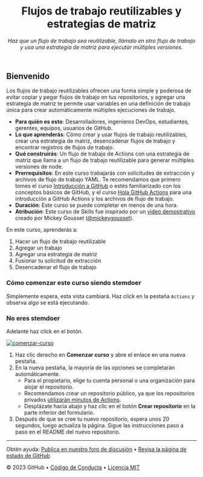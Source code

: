 <header>

<!--
  <<< Notas del autor: Encabezado del curso >>>
  Lee <https://skills.github.com/quickstart> para obtener más información sobre cómo construir cursos usando esta plantilla.
  Incluye una imagen de 1280×640, el nombre del curso en minúsculas con una descripción concisa en énfasis.
  En la configuración de tu repositorio: habilita el repositorio de plantillas, agrega tu imagen social de 1280×640, elimina automáticamente las ramas principales.
  Junto a "Acerca de", agrega descripción y etiquetas; deshabilita las versiones, paquetes y entornos.
  Agrega tu licencia de código abierto, GitHub utiliza la licencia MIT.
-->

# Flujos de trabajo reutilizables y estrategias de matriz

_Haz que un flujo de trabajo sea reutilizable, llámalo en otro flujo de trabajo y usa una estrategia de matriz para ejecutar múltiples versiones._

</header>

<!--
    <<< Notas del autor: Inicio del curso >>>
    Incluye botón de inicio, una nota sobre los minutos de Actions,
    y dile al aprendiz por qué debería tomar el curso.
-->

## Bienvenido

Los flujos de trabajo reutilizables ofrecen una forma simple y poderosa de evitar copiar y pegar flujos de trabajo en tus repositorios, y agregar una estrategia de matriz te permite usar variables en una definición de trabajo única para crear automáticamente múltiples ejecuciones de trabajo.

- **Para quién es esto**: Desarrolladores, ingenieros DevOps, estudiantes, gerentes, equipos, usuarios de GitHub.
- **Lo que aprenderás**: Cómo crear y usar flujos de trabajo reutilizables, crear una estrategia de matriz, desencadenar flujos de trabajo y encontrar registros de flujos de trabajo.
- **Qué construirás**: Un flujo de trabajo de Actions con una estrategia de matriz que llama a un flujo de trabajo reutilizable para generar múltiples versiones de node.
- **Prerrequisitos**: En este curso trabajarás con solicitudes de extracción y archivos de flujo de trabajo YAML. Te recomendamos que primero tomes el curso [Introducción a GitHub](https://github.com/skills/introduction-to-github) o estés familiarizado con los conceptos básicos de GitHub, y el curso [Hola GitHub Actions](https://github.com/skills/hello-github-actions) para una introducción a GitHub Actions y los archivos de flujo de trabajo.
- **Duración**: Este curso se puede completar en menos de una hora.
- **Atribución**: Este curso de Skills fue inspirado por un [video demostrativo](https://www.youtube.com/watch?v=MBpyouQtY_M) creado por Mickey Gousset ([@mickeygousset](https://github.com/mickeygousset)).

En este curso, aprenderás a:

1. Hacer un flujo de trabajo reutilizable
2. Agregar un trabajo
3. Agregar una estrategia de matriz
4. Fusionar tu solicitud de extracción
5. Desencadenar el flujo de trabajo


### Cómo comenzar este curso siendo stemdoer

Simplemente espera, esta vista cambiará. 
Haz click en la pestaña ``Actions`` y observa algo se está ejecutando.

### No eres stemdoer

Adelante haz click en el botón.


[![comenzar-curso](https://user-images.githubusercontent.com/1221423/235727646-4a590299-ffe5-480d-8cd5-8194ea184546.svg)](https://github.com/new?template_name=reusable-workflows&template_owner=classroom-sebasnaa&description=Mi+repositorio+clonado&visibility=public)

1. Haz clic derecho en **Comenzar curso** y abre el enlace en una nueva pestaña.
2. En la nueva pestaña, la mayoría de las opciones se completarán automáticamente.
   - Para el propietario, elige tu cuenta personal o una organización para alojar el repositorio.
   - Recomendamos crear un repositorio público, ya que los repositorios privados [utilizarán minutos de Actions](https://docs.github.com/billing/managing-billing-for-github-actions/about-billing-for-github-actions).
   - Desplázate hacia abajo y haz clic en el botón **Crear repositorio** en la parte inferior del formulario.
3. Después de que se cree tu nuevo repositorio, espera unos 20 segundos, luego actualiza la página. Sigue las instrucciones paso a paso en el README del nuevo repositorio.

<footer>

<!--
  <<< Notas del autor: Pie de página >>>
  Agrega un enlace para obtener soporte, página de estado de GitHub, código de conducta, enlace de licencia.
-->

---

Obtén ayuda: [Publica en nuestro foro de discusión](https://github.com/orgs/skills/discussions/categories/test-with-actions) &bull; [Revisa la página de estado de GitHub](https://www.githubstatus.com/)

&copy; 2023 GitHub &bull; [Código de Conducta](https://www.contributor-covenant.org/version/2/1/code_of_conduct/code_of_conduct.md) &bull; [Licencia MIT](https://gh.io/mit)

</footer>
